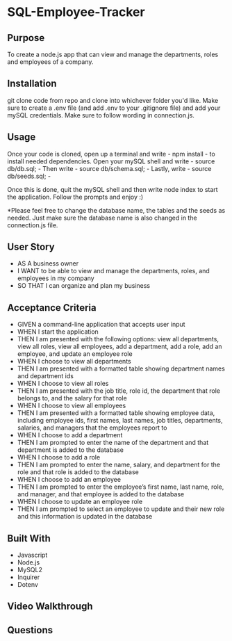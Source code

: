 # SQL-Employee-Tracker

## Purpose
To create a node.js app that can view and manage the departments, roles and employees of a company.

## Installation
git clone code from repo and clone into whichever folder you'd like. Make sure to create a .env file (and add .env to your .gitignore file) and add your mySQL credentials. Make sure to follow wording in connection.js.

## Usage
Once your code is cloned, open up a terminal and write - npm install - to install needed dependencies.
Open your mySQL shell and write - source db/db.sql; -
Then write - source db/schema.sql; -
Lastly, write - source db/seeds.sql; -

Once this is done, quit the mySQL shell and then write node index to start the application. Follow the prompts and enjoy :)

*Please feel free to change the database name, the tables and the seeds as needed. Just make sure the database name is also changed in the connection.js file.

## User Story
- AS A business owner
- I WANT to be able to view and manage the departments, roles, and employees in my company
- SO THAT I can organize and plan my business

## Acceptance Criteria
- GIVEN a command-line application that accepts user input
- WHEN I start the application
- THEN I am presented with the following options: view all departments, view all roles, view all employees, add a department, add a role, add an employee, and update an employee role
- WHEN I choose to view all departments
- THEN I am presented with a formatted table showing department names and department ids
- WHEN I choose to view all roles
- THEN I am presented with the job title, role id, the department that role belongs to, and the salary for that role
- WHEN I choose to view all employees
- THEN I am presented with a formatted table showing employee data, including employee ids, first names, last names, job titles, departments, salaries, and managers that the employees report to
- WHEN I choose to add a department
- THEN I am prompted to enter the name of the department and that department is added to the database
- WHEN I choose to add a role
- THEN I am prompted to enter the name, salary, and department for the role and that role is added to the database
- WHEN I choose to add an employee
- THEN I am prompted to enter the employee’s first name, last name, role, and manager, and that employee is added to the database
- WHEN I choose to update an employee role
- THEN I am prompted to select an employee to update and their new role and this information is updated in the database

## Built With
- Javascript
- Node.js
- MySQL2
- Inquirer
- Dotenv

## Video Walkthrough

## Questions



